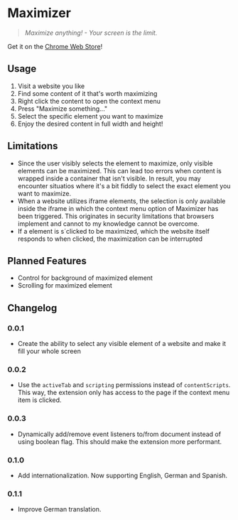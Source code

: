 # Maximizer

> *Maximize anything! - Your screen is the limit.*

Get it on the [Chrome Web Store]()!

## Usage

1. Visit a website you like
2. Find some content of it that's worth maximizing
3. Right click the content to open the context menu
4. Press "Maximize something..."
5. Select the specific element you want to maximize
6. Enjoy the desired content in full width and height!

## Limitations

- Since the user visibly selects the element to maximize, only visible elements can be maximized.
  This can lead too errors when content is wrapped inside a container that isn't visible.
  In result, you may encounter situatios where it's a bit fiddly to select the exact element you want to maximize.
- When a website utilizes iframe elements, the selection is only available inside the iframe in which the context menu option of Maximizer has been triggered.
  This originates in security limitations that browsers implement and cannot to my knowledge cannot be overcome.
- If a element is s´clicked to be maximized, which the website itself responds to when clicked, the maximization can be interrupted

## Planned Features

- Control for background of maximized element
- Scrolling for maximized element

## Changelog

### 0.0.1

- Create the ability to select any visible element of a website and make it fill your whole screen

### 0.0.2

- Use the `activeTab` and `scripting` permissions instead of `contentScripts`.
  This way, the extension only has access to the page if the context menu item is clicked.

### 0.0.3

- Dynamically add/remove event listeners to/from document instead of using boolean flag.
  This should make the extension more performant.

### 0.1.0

- Add internationalization.
  Now supporting English, German and Spanish.

### 0.1.1

- Improve German translation.
